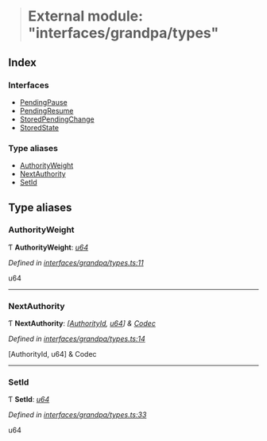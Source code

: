 > # External module: "interfaces/grandpa/types"

## Index

### Interfaces

* [PendingPause](../interfaces/_interfaces_grandpa_types_.pendingpause.md)
* [PendingResume](../interfaces/_interfaces_grandpa_types_.pendingresume.md)
* [StoredPendingChange](../interfaces/_interfaces_grandpa_types_.storedpendingchange.md)
* [StoredState](../interfaces/_interfaces_grandpa_types_.storedstate.md)

### Type aliases

* [AuthorityWeight](_interfaces_grandpa_types_.md#authorityweight)
* [NextAuthority](_interfaces_grandpa_types_.md#nextauthority)
* [SetId](_interfaces_grandpa_types_.md#setid)

## Type aliases

###  AuthorityWeight

Ƭ **AuthorityWeight**: *[u64](../interfaces/_interfaceregistry_.interfaceregistry.md#u64)*

*Defined in [interfaces/grandpa/types.ts:11](https://github.com/polkadot-js/api/blob/098a7a0/packages/types/src/interfaces/grandpa/types.ts#L11)*

u64

___

###  NextAuthority

Ƭ **NextAuthority**: *[[AuthorityId](_interfaces_consensus_types_.md#authorityid), [u64](../interfaces/_interfaceregistry_.interfaceregistry.md#u64)] & [Codec](../interfaces/_types_.codec.md)*

*Defined in [interfaces/grandpa/types.ts:14](https://github.com/polkadot-js/api/blob/098a7a0/packages/types/src/interfaces/grandpa/types.ts#L14)*

[AuthorityId, u64] & Codec

___

###  SetId

Ƭ **SetId**: *[u64](../interfaces/_interfaceregistry_.interfaceregistry.md#u64)*

*Defined in [interfaces/grandpa/types.ts:33](https://github.com/polkadot-js/api/blob/098a7a0/packages/types/src/interfaces/grandpa/types.ts#L33)*

u64